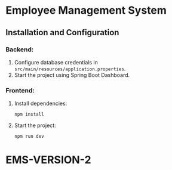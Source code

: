 # Employee Management System

## Installation and Configuration

### Backend:

1. Configure database credentials in `src/main/resources/application.properties`.
2. Start the project using Spring Boot Dashboard.

### Frontend:

1. Install dependencies:

   ```
   npm install
   ```

2. Start the project:

   ```
   npm run dev
   ```
# EMS-VERSION-2
